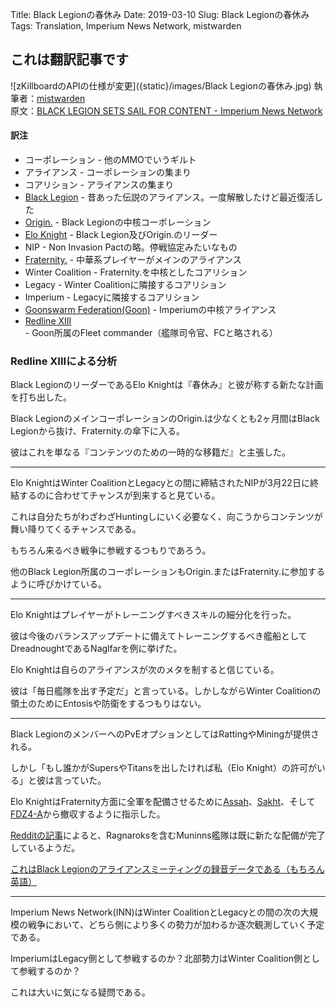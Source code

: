 Title: Black Legionの春休み
Date: 2019-03-10
Slug: Black Legionの春休み
Tags: Translation, Imperium News Network, mistwarden


## これは翻訳記事です
![zKillboardのAPIの仕様が変更]({static}/images/Black Legionの春休み.jpg)
執筆者：[mistwarden](https://imperium.news/author/mistwarden/)  
原文：[BLACK LEGION SETS SAIL FOR CONTENT - Imperium News Network](https://imperium.news/black-legion-sets-sail-for-content/)


#### 訳注
- コーポレーション - 他のMMOでいうギルト
- アライアンス - コーポレーションの集まり
- コアリション - アライアンスの集まり
- [Black Legion](http://evemaps.dotlan.net/alliance/Black_Legion...) - 昔あった伝説のアライアンス。一度解散したけど最近復活した
- [Origin.](http://evemaps.dotlan.net/corp/Origin.) - Black Legionの中核コーポレーション
- [Elo Knight](https://zkillboard.com/character/1511725012/) - Black Legion及びOrigin.のリーダー
- NIP - Non Invasion Pactの略。停戦協定みたいなもの
- [Fraternity.](http://evemaps.dotlan.net/alliance/Fraternity.) - 中華系プレイヤーがメインのアライアンス
- Winter Coalition - Fraternity.を中核としたコアリション
- Legacy - Winter Coalitionに隣接するコアリション
- Imperium - Legacyに隣接するコアリション
- [Goonswarm Federation(Goon)](http://evemaps.dotlan.net/alliance/Goonswarm_Federation) - Imperiumの中核アライアンス
- [Redline XIII](https://zkillboard.com/character/2113754742/) - Goon所属のFleet commander（艦隊司令官、FCと略される）

### Redline XIIIによる分析
Black LegionのリーダーであるElo Knightは『春休み』と彼が称する新たな計画を打ち出した。

Black LegionのメインコーポレーションのOrigin.は少なくとも2ヶ月間はBlack Legionから抜け、Fraternity.の傘下に入る。

彼はこれを単なる『コンテンツのための一時的な移籍だ』と主張した。

----

Elo KnightはWinter CoalitionとLegacyとの間に締結されたNIPが3月22日に終結するのに合わせてチャンスが到来すると見ている。

これは自分たちがわざわざHuntingしにいく必要なく、向こうからコンテンツが舞い降りてくるチャンスである。

もちろん来るべき戦争に参戦するつもりであろう。

他のBlack Legion所属のコーポレーションもOrigin.またはFraternity.に参加するように呼びかけている。

----

Elo Knightはプレイヤーがトレーニングすべきスキルの細分化を行った。

彼は今後のバランスアップデートに備えてトレーニングするべき艦船としてDreadnoughtであるNaglfarを例に挙げた。

Elo Knightは自らのアライアンスが次のメタを制すると信じている。

彼は「毎日艦隊を出す予定だ」と言っている。しかしながらWinter Coalitionの領土のためにEntosisや防衛をするつもりはない。

----

Black LegionのメンバーへのPvEオプションとしてはRattingやMiningが提供される。

しかし「もし誰かがSupersやTitansを出したければ私（Elo Knight）の許可がいる」と彼は言っていた。

Elo KnightはFraternity方面に全軍を配備させるために[Assah](http://evemaps.dotlan.net/map/Derelik/Assah)、[Sakht](http://evemaps.dotlan.net/map/Aridia/Sakht)、そして[FDZ4-A](http://evemaps.dotlan.net/map/Geminate/FDZ4-A)から撤収するように指示した。

[Redditの記事](https://www.reddit.com/r/Eve/comments/aza2ma/origin_dropping_from_bl/ei6capk/)によると、Ragnaroksを含むMuninns艦隊は既に新たな配備が完了しているようだ。

[これはBlack Legionのアライアンスミーティングの録音データである（もちろん英語）](https://soundcloud.com/user-933545911)

---

Imperium News Network(INN)はWinter CoalitionとLegacyとの間の次の大規模の戦争において、どちら側により多くの勢力が加わるか逐次観測していく予定である。

ImperiumはLegacy側として参戦するのか？北部勢力はWinter Coalition側として参戦するのか？

これは大いに気になる疑問である。
